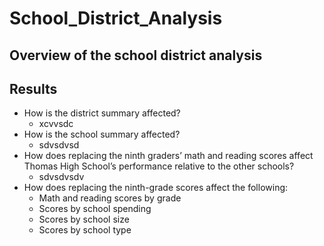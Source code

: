 # School_District_Analysis
## Overview of the school district analysis
## Results

- How is the district summary affected?
  -  xcvvsdc
- How is the school summary affected?
  - sdvsdvsd
- How does replacing the ninth graders’ math and reading scores affect Thomas High School’s performance relative to the other schools?
  - sdvsdvsdv
- How does replacing the ninth-grade scores affect the following: 
  - Math and reading scores by grade
  - Scores by school spending
  - Scores by school size
  - Scores by school type
